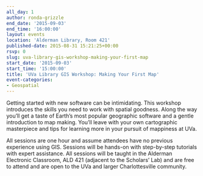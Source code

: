 ```yaml
---
all_day: 1
author: ronda-grizzle
end_date: '2015-09-03'
end_time: '16:00:00'
layout: events
location: 'Alderman Library, Room 421'
published-date: 2015-08-31 15:21:25+00:00
rsvp: 0
slug: uva-library-gis-workshop-making-your-first-map
start_date: '2015-09-03'
start_time: '15:00:00'
title: 'UVa Library GIS Workshop: Making Your First Map'
event-categories:
- Geospatial
---
```


Getting started with new software can be intimidating. This workshop introduces the skills you need to work with spatial goodness. Along the way you’ll get a taste of Earth’s most popular geographic software and a gentle introduction to map making. You’ll leave with your own cartographic masterpiece and tips for learning more in your pursuit of mappiness at UVa.

All sessions are one hour and assume attendees have no previous experience using GIS. Sessions will be hands-on with step-by-step tutorials with expert assistance. All sessions will be taught in the Alderman Electronic Classroom, ALD 421 (adjacent to the Scholars’ Lab) and are free to attend and are open to the UVa and larger Charlottesville community.
